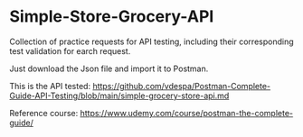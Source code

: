 # Simple-Store-Grocery-API
Collection of practice requests for API testing, including their corresponding test validation for earch request.

Just download the Json file and import it to Postman.

This is the API tested: https://github.com/vdespa/Postman-Complete-Guide-API-Testing/blob/main/simple-grocery-store-api.md

Reference course: https://www.udemy.com/course/postman-the-complete-guide/
